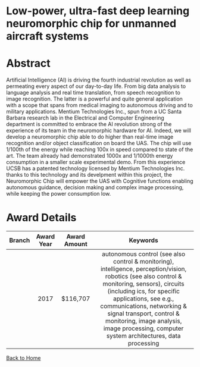 
Low-power, ultra-fast deep learning neuromorphic chip for unmanned aircraft systems
===================================================================================

# Abstract


Artificial Intelligence (AI) is driving the fourth industrial revolution as well as permeating every aspect of our day-to-day life. From big data analysis to language analysis and real time translation, from speech recognition to image recognition. The latter is a powerful and quite general application with a scope that spans from medical imaging to autonomous driving and to military applications.
Mentium Technologies Inc., spun from a UC Santa Barbara research lab in the Electrical and Computer Engineering department is committed to embrace the AI revolution strong of the experience of its team in the neuromorphic hardware for AI. Indeed, we will develop a neuromorphic chip able to do higher than real-time image recognition and/or object classification on board the UAS. The chip will use 1/100th of the energy while reaching 100x in speed compared to state of the art. The team already had demonstrated 1000x and 1/1000th energy consumption in a smaller scale experimental demo. From this experience UCSB has a patented technology licensed by Mentium Technologies Inc. 
thanks to this technology and its develpment within this project, the Neuromorphic Chip will empower the UAS with Cognitive functions enabling autonomous guidance, decision making and complex image processing, while keeping the power consumption low.  

# Award Details

|Branch|Award Year|Award Amount|Keywords|
| :---: | :---: | :---: | :---: |
||2017|$116,707|autonomous control (see also control & monitoring), intelligence, perception/vision, robotics (see also control & monitoring, sensors), circuits (including ics, for specific applications, see e.g., communications, networking & signal transport, control & monitoring, image analysis, image processing, computer system architectures, data processing|
  
  


[Back to Home](https://github.com/chrischow/dod_sbir_awards/Reports/JT/#360)